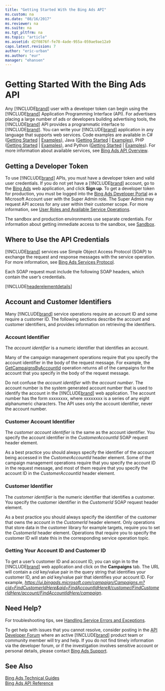 ```yaml
---
title: "Getting Started With the Bing Ads API"
ms.custom: na
ms.date: "08/16/2017"
ms.reviewer: na
ms.suite: na
ms.tgt_pltfrm: na
ms.topic: "article"
ms.assetid: d2f0876f-fe78-4ade-955a-059ae9ae12a9
caps.latest.revision: 7
author: "eric-urban"
ms.author: "eur"
manager: "ehansen"
---
```

# Getting Started With the Bing Ads API
Any [!INCLUDE[brand](../docset-overview/includes/brand.md)] user with a developer token can begin using the [!INCLUDE[brand](../docset-overview/includes/brand.md)] Application Programming Interface (API). For advertisers placing a large number of ads or developers building advertising tools, the [!INCLUDE[brand](../docset-overview/includes/brand.md)] API provides a programmatic interface to [!INCLUDE[brand](../docset-overview/includes/brand.md)]. You can write your [!INCLUDE[brand](../docset-overview/includes/brand.md)] application in any language that supports web services. Code examples are available in C# ([Getting Started](../docset-overview/getting-started-using-csharp-with-bing-ads-services.md) | [Examples](../docset-overview/csharp-examples-for-bing-ads.md)), Java ([Getting Started](../docset-overview/getting-started-using-java-with-bing-ads-services.md) | [Examples](../docset-overview/java-examples-for-bing-ads.md)), PHP ([Getting Started](../docset-overview/getting-started-using-php-with-bing-ads-services.md) | [Examples](../docset-overview/php-examples-for-bing-ads.md)), and Python ([Getting Started](../docset-overview/getting-started-using-python-with-bing-ads-services.md) | [Examples](../docset-overview/python-examples-for-bing-ads.md)). For more information about available services, see [Bing Ads API Overview](../docset-overview/bing-ads-api-overview.md).

## <a name="direct_signup"></a>Getting a Developer Token
To use [!INCLUDE[brand](../docset-overview/includes/brand.md)] APIs, you must have a developer token and valid user credentials. If you do not yet have a [!INCLUDE[brand](../docset-overview/includes/brand.md)] account, go to the [Bing Ads](https://bingads.microsoft.com/Default.aspx) web application, and click **Sign up**. To get a developer token for production, you must be logged into the [Bing Ads Developer Portal](https://developers.bingads.microsoft.com/Account) as a Microsoft Account user with the Super Admin role. The Super Admin may request API access for any user within their customer scope. For more information, see [User Roles and Available Service Operations](../docset-overview/customer-accounts.md#userroles).

The sandbox and production environments use separate credentials. For information about getting immediate access to the sandbox, see [Sandbox](../docset-overview/sandbox.md).

## <a name="where_to_use"></a>Where to Use the API Credentials
[!INCLUDE[brand](../docset-overview/includes/brand.md)] services use Simple Object Access Protocol (SOAP) to exchange the request and response messages with the service operation. For more information, see [Bing Ads Services Protocol](../docset-overview/bing-ads-services-protocol.md).

Each SOAP request must include the following SOAP headers, which contain the user’s credentials.

[!INCLUDE[headerelementdetails](../docset-overview/includes/headerelementdetails.md)]
## <a name="accountcustomerid"></a>Account and Customer Identifiers
Many [!INCLUDE[brand](../docset-overview/includes/brand.md)] service operations require an account ID and some require a customer ID. The following sections describe the account and customer identifiers, and provides information on retrieving the identifiers.

### <a name="accountid"></a>Account Identifier
The *account identifier* is a numeric identifier that identifies an account.

Many of the campaign management operations require that you specify the account identifier in the body of the request message. For example, the [GetCampaignsByAccountId](https://msdn.microsoft.com/library/bing-ads-campaign-management-getcampaignsbyaccountid.aspx) operation returns all of the campaigns for the account that you specify in the body of the request message.

Do not confuse the *account identifier* with the *account number*. The account number is the system generated account number that is used to identify the account in the [!INCLUDE[brand](../docset-overview/includes/brand.md)] web application. The account number has the form xxxxxxxx, where xxxxxxxx is a series of any eight alphanumeric characters.
The API uses only the account identifier, never the account number.

### <a name="customeraccountid"></a>Customer Account Identifier
The *customer account identifier* is the same as the account identifier. You specify the account identifier in the *CustomerAccountId* SOAP request header element.

As a best practice you should always specify the identifier of the account being accessed in the *CustomerAccountId* header element. Some of the campaign management operations require that you specify the account ID in the request message, and most of them require that you specify the account ID in the *CustomerAccountId* header element.

### <a name="customerid"></a>Customer Identifier
The *customer identifier* is the numeric identifier that identifies a customer. You specify the customer identifier in the *CustomerId* SOAP request header element.

As a best practice you should always specify the identifier of the customer that owns the account in the *CustomerId* header element. Only operations that store data in the customer library for example targets, require you to set the *CustomerId* header element. Operations that require you to specify the customer ID will state this in the corresponding service operation topic.

### Getting Your Account ID and Customer ID
To get a user’s customer ID and account ID, you can sign in to the [!INCLUDE[brand](../docset-overview/includes/brand.md)] web application and click on the **Campaigns** tab. The URL will contain a *cid* key/value pair in the query string that identifies your customer ID, and an *aid* key/value pair that identifies your account ID. For example, *https://ui.bingads.microsoft.com/campaign/Campaigns.m?cid=FindCustomerIdHere&aid=FindAccountIdHere#/customer/FindCustomerIdHere/account/FindAccountIdHere/campaign*.

## <a name="need_help"></a>Need Help?
For troubleshooting tips, see [Handling Service Errors and Exceptions](../docset-overview/handling-service-errors-and-exceptions.md).

To get help with issues that you cannot resolve, consider posting in the [API Developer Forum](http://go.microsoft.com/fwlink/?LinkId=269629) where an active [!INCLUDE[brand](../docset-overview/includes/brand.md)] product team or community member will try and help. If you do not find timely information via the developer forum, or if the investigation involves sensitive account or personal details, please contact [Bing Ads Support](http://go.microsoft.com/fwlink/?LinkId=269631).

## See Also
[Bing Ads Technical Guides](../docset-overview/bing-ads-technical-guides.md)  
[Bing Ads API Reference](../docset-overview/bing-ads-api-reference.md)  

